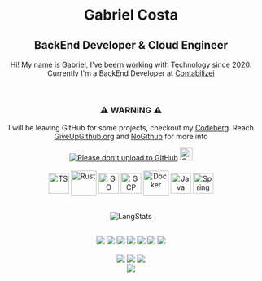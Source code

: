 <div align="center">

  <div>
  <h1>Gabriel Costa</h1>
  <h2>BackEnd Developer & Cloud Engineer</h2>

  <p>Hi! My name is Gabriel, I've beern working with Technology since 2020. <br>
  Currently I'm a BackEnd Developer at <a href="https://www.contabilizei.com.br">Contabilizei</a>
  </p>
  <br/>

  <div>
    <h3>⚠ WARNING ⚠</h3>
    <p>I will be leaving GitHub for some projects, checkout my
      <a href="https://codeberg.org/Costiss/" target="_blank">Codeberg</a>. 
      Reach <a href="https://giveupgithub.org/" target="_blank">GiveUpGithub.org</a> and 
      <a href="https://nogithub.codeberg.page/" target="_blank">NoGithub</a> for more info
    </p>
    <a href="https://nogithub.codeberg.page"><img src="https://nogithub.codeberg.page/badge.svg" alt="Please don't upload to GitHub"></a>
    <a href="https://codeberg.org/Costiss/" >
    <img alt="Get it on Codeberg" src="https://get-it-on.codeberg.org/get-it-on-white-on-black.png" height="25"></a>
  </div>

  </div>
  <div style="display: inline_block"><br>
    <img align="center" alt="TS" height="40" width="40" src="https://profilinator.rishav.dev/skills-assets/typescript-original.svg">
    <img align="center" alt="Rust" height="50" width="50" src="https://icons-for-free.com/download-icon-vscode+icons+type+rust-1324451477410103145_0.svg">
    <img align="center" alt="GO" height="40" width="40" src="https://profilinator.rishav.dev/skills-assets/go-original.svg">
    <img align="center" alt="GCP" height="40" width="40" src="https://profilinator.rishav.dev/skills-assets/google_cloud-icon.svg">
    <img align="center" alt="Docker" height="50" width="50" src="https://cdn.jsdelivr.net/gh/devicons/devicon/icons/docker/docker-original.svg">
    <img align="center" alt="Java" height="40" width="40" src="https://cdn.jsdelivr.net/gh/devicons/devicon/icons/java/java-plain.svg">
    <img align="center" alt="Spring" height="40" width="40" src="https://cdn.jsdelivr.net/gh/devicons/devicon/icons/nodejs/nodejs-original.svg">
  </div>
  <br>

![LangStats](https://github-readme-stats.vercel.app/api/top-langs/?username=costiss&hide_progress=true&&hide=javascript,html,shell,makefile,lua&theme=dracula)

  <div style="display: inline_block"><br>
    <a target="_blank"><img src="https://img.shields.io/badge/Spring-6DB33F?style=for-the-badge&logo=spring&logoColor=white" target="_blank"></a>
    <a target="_blank"><img src="https://img.shields.io/badge/Express.js-404D59?style=for-the-badge" target="_blank"></a>
    <a target="_blank"><img src="https://img.shields.io/badge/Prisma-3982CE?style=for-the-badge&logo=Prisma&logoColor=white" target="_blank"></a>
    <a target="_blank"><img src="https://img.shields.io/badge/Linux-FCC624?style=for-the-badge&logo=linux&logoColor=black" target="_blank"></a>
    <a target="_blank"><img src="https://img.shields.io/badge/Jest-323330?style=for-the-badge&logo=Jest&logoColor=white" target="_blank"></a>
    <a target="_blank"><img src="https://img.shields.io/badge/React-20232A?style=for-the-badge&logo=react&logoColor=61DAFB" target="_blank"></a>
    <a target="_blank"><img src="https://img.shields.io/badge/rabbitmq-%23FF6600.svg?&style=for-the-badge&logo=rabbitmq&logoColor=white" target="_blank"></a>
  </div>
  <br/>
  <div> 
    <a href="https://www.youtube.com/channel/UC_-uuuZbY0AAt9CViNzvc-Q" target="_blank"><img src="https://img.shields.io/badge/YouTube-FF0000?style=for-the-badge&logo=youtube&logoColor=white" target="_blank"></a>
    <a href="https://instagram.com/rafaballerini" target="_blank">
    <a href = "mailto:gabricostam@gmail.com"><img src="https://img.shields.io/badge/Gmail-D14836?style=for-the-badge&logo=gmail&logoColor=white" target="_blank"></a>
    <a href="https://linkedin.com/in/gabriel-costa-martins-ganassin-b6a3231a4" target="_blank"><img src="https://img.shields.io/badge/-LinkedIn-%230077B5?style=for-the-badge&logo=linkedin&logoColor=white" target="_blank"></a> 
  </div>
  <img src="https://komarev.com/ghpvc/?username=Costiss&&style=flat-square" align="center" />

</div>
